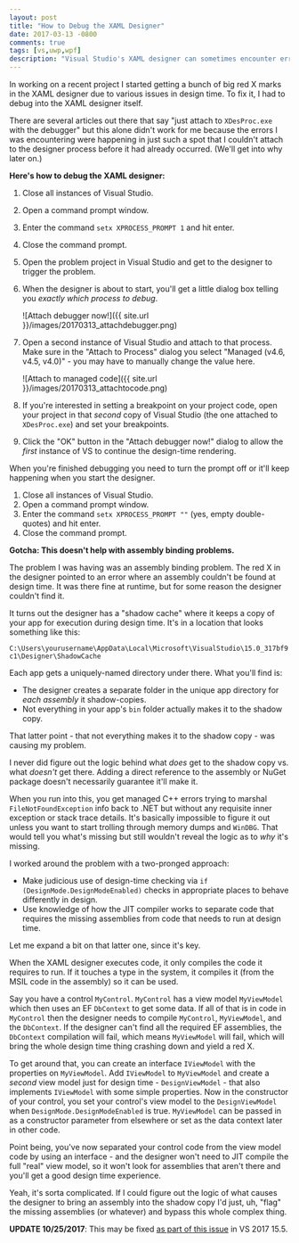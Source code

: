 ```yaml
---
layout: post
title: "How to Debug the XAML Designer"
date: 2017-03-13 -0800
comments: true
tags: [vs,uwp,wpf]
description: "Visual Studio's XAML designer can sometimes encounter errors during display. This tells you how to debug issues with the designer so your design time experience is successful."
---
```

In working on a recent project I started getting a bunch of big red X marks in the XAML designer due to various issues in design time. To fix it, I had to debug into the XAML designer itself.

There are several articles out there that say "just attach to `XDesProc.exe` with the debugger" but this alone didn't work for me because the errors I was encountering were happening in just such a spot that I couldn't attach to the designer process before it had already occurred. (We'll get into why later on.)

**Here's how to debug the XAML designer:**

1. Close all instances of Visual Studio.
2. Open a command prompt window.
3. Enter the command `setx XPROCESS_PROMPT 1` and hit enter.
4. Close the command prompt.
5. Open the problem project in Visual Studio and get to the designer to trigger the problem.
6. When the designer is about to start, you'll get a little dialog box telling you _exactly which process to debug_.

   ![Attach debugger now!]({{ site.url }}/images/20170313_attachdebugger.png)

7. Open a second instance of Visual Studio and attach to that process. Make sure in the "Attach to Process" dialog you select "Managed (v4.6, v4.5, v4.0)" - you may have to manually change the value here.

   ![Attach to managed code]({{ site.url }}/images/20170313_attachtocode.png)

8. If you're interested in setting a breakpoint on your project code, open your project in that _second_ copy of Visual Studio (the one attached to `XDesProc.exe`) and set your breakpoints.
9. Click the "OK" button in the "Attach debugger now!" dialog to allow the _first_ instance of VS to continue the design-time rendering.

When you're finished debugging you need to turn the prompt off or it'll keep happening when you start the designer.

1. Close all instances of Visual Studio.
2. Open a command prompt window.
3. Enter the command `setx XPROCESS_PROMPT ""` (yes, empty double-quotes) and hit enter.
4. Close the command prompt.

**Gotcha: This doesn't help with assembly binding problems.**

The problem I was having was an assembly binding problem. The red X in the designer pointed to an error where an assembly couldn't be found at design time. It was there fine at runtime, but for some reason the designer couldn't find it.

It turns out the designer has a "shadow cache" where it keeps a copy of your app for execution during design time. It's in a location that looks something like this:

`C:\Users\yourusername\AppData\Local\Microsoft\VisualStudio\15.0_317bf9c1\Designer\ShadowCache`

Each app gets a uniquely-named directory under there. What you'll find is:

- The designer creates a separate folder in the unique app directory for _each assembly_ it shadow-copies.
- Not everything in your app's `bin` folder actually makes it to the shadow copy.

That latter point - that not everything makes it to the shadow copy - was causing my problem.

I never did figure out the logic behind what _does_ get to the shadow copy vs. what _doesn't_ get there. Adding a direct reference to the assembly or NuGet package doesn't necessarily guarantee it'll make it.

When you run into this, you get managed C++ errors trying to marshal `FileNotFoundException` info back to .NET but without any requisite inner exception or stack trace details. It's basically impossible to figure it out unless you want to start trolling through memory dumps and `WinDBG`. That would tell you what's missing but still wouldn't reveal the logic as to _why_ it's missing.

I worked around the problem with a two-pronged approach:

- Make judicious use of design-time checking via `if (DesignMode.DesignModeEnabled)` checks in appropriate places to behave differently in design.
- Use knowledge of how the JIT compiler works to separate code that requires the missing assemblies from code that needs to run at design time.

Let me expand a bit on that latter one, since it's key.

When the XAML designer executes code, it only compiles the code it requires to run. If it touches a type in the system, it compiles it (from the MSIL code in the assembly) so it can be used.

Say you have a control `MyControl`. `MyControl` has a view model `MyViewModel` which then uses an EF `DbContext` to get some data. If all of that is in code in `MyControl` then the designer needs to compile `MyControl`, `MyViewModel`, and the `DbContext`. If the designer can't find all the required EF assemblies, the `DbContext` compilation will fail, which means `MyViewModel` will fail, which will bring the whole design time thing crashing down and yield a red X.

To get around that, you can create an interface `IViewModel` with the properties on `MyViewModel`. Add `IViewModel` to `MyViewModel` and create a _second_ view model just for design time - `DesignViewModel` - that also implements `IViewModel` with some simple properties. Now in the constructor of your control, you set your control's view model to the `DesignViewModel` when `DesignMode.DesignModeEnabled` is true. `MyViewModel` can be passed in as a constructor parameter from elsewhere or set as the data context later in other code.

Point being, you've now separated your control code from the view model code by using an interface - and the designer won't need to JIT compile the full "real" view model, so it won't look for assemblies that aren't there and you'll get a good design time experience.

Yeah, it's sorta complicated. If I could figure out the logic of what causes the designer to bring an assembly into the shadow copy I'd just, uh, "flag" the missing assemblies (or whatever) and bypass this whole complex thing.

**UPDATE 10/25/2017**: This may be fixed [as part of this issue](https://developercommunity.visualstudio.com/content/problem/35539/could-not-load-file-or-assembly-error-when-using-s.html) in VS 2017 15.5.

